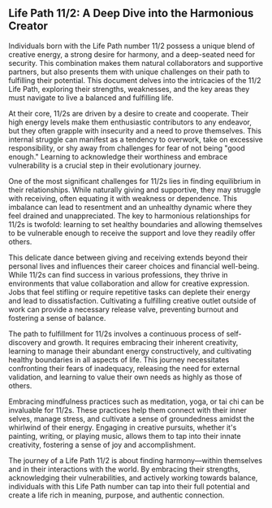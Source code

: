 ## Life Path 11/2: A Deep Dive into the Harmonious Creator

Individuals born with the Life Path number 11/2 possess a unique blend of creative energy, a strong desire for harmony, and a deep-seated need for security. This combination makes them natural collaborators and supportive partners, but also presents them with unique challenges on their path to fulfilling their potential. This document delves into the intricacies of the 11/2 Life Path, exploring their strengths, weaknesses, and the key areas they must navigate to live a balanced and fulfilling life.

At their core, 11/2s are driven by a desire to create and cooperate. Their high energy levels make them enthusiastic contributors to any endeavor, but they often grapple with insecurity and a need to prove themselves. This internal struggle can manifest as a tendency to overwork, take on excessive responsibility, or shy away from challenges for fear of not being "good enough."  Learning to acknowledge their worthiness and embrace vulnerability is a crucial step in their evolutionary journey.

One of the most significant challenges for 11/2s lies in finding equilibrium in their relationships. While naturally giving and supportive, they may struggle with receiving, often equating it with weakness or dependence. This imbalance can lead to resentment and an unhealthy dynamic where they feel drained and unappreciated. The key to harmonious relationships for 11/2s is twofold: learning to set healthy boundaries and allowing themselves to be vulnerable enough to receive the support and love they readily offer others.

This delicate dance between giving and receiving extends beyond their personal lives and influences their career choices and financial well-being. While 11/2s can find success in various professions, they thrive in environments that value collaboration and allow for creative expression.  Jobs that feel stifling or require repetitive tasks can deplete their energy and lead to dissatisfaction. Cultivating a fulfilling creative outlet outside of work can provide a necessary release valve, preventing burnout and fostering a sense of balance.

The path to fulfillment for 11/2s involves a continuous process of self-discovery and growth. It requires embracing their inherent creativity, learning to manage their abundant energy constructively, and cultivating healthy boundaries in all aspects of life. This journey necessitates confronting their fears of inadequacy, releasing the need for external validation, and learning to value their own needs as highly as those of others.

Embracing mindfulness practices such as meditation, yoga, or tai chi can be invaluable for 11/2s. These practices help them connect with their inner selves, manage stress, and cultivate a sense of groundedness amidst the whirlwind of their energy. Engaging in creative pursuits, whether it's painting, writing, or playing music, allows them to tap into their innate creativity, fostering a sense of joy and accomplishment. 

The journey of a Life Path 11/2 is about finding harmony—within themselves and in their interactions with the world. By embracing their strengths, acknowledging their vulnerabilities, and actively working towards balance, individuals with this Life Path number can tap into their full potential and create a life rich in meaning, purpose, and authentic connection. 
